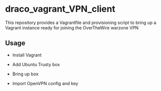 # draco_vagrant_VPN_client

This repository provides a Vagrantfile and provisioning script to bring up a Vagrant instance ready for joining the OverTheWire warzone VPN

## Usage

* Install Vagrant

* Add Ubuntu Trusty box

* Bring up box

* Import OpenVPN config and key

